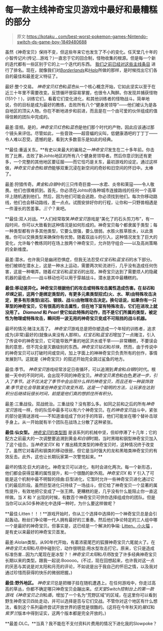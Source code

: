 # 每一款主线神奇宝贝游戏中最好和最糟糕的部分

> 原文:[https://kotaku . com/best-worst-pokemon-games-Nintendo-switch-ds-game-boy-1849480688](https://kotaku.com/best-worst-pokemon-games-nintendo-switch-ds-game-boy-1849480688)

虽然《神奇宝贝》保持不变，但这些年来它也发生了不小的变化。任天堂几十年的小智传记片(传记…游戏？)一直忠于它的回合制，怪物收集的根源。但是每一个新的迭代都有一些区别于它的上一个迭代的东西。 [我们之前已经对这些主线条目](https://kotaku.com/all-the-big-pokemon-games-ranked-from-worst-to-best-1845442523) 进行了排名。现在，就像我们对[*Borderlands*](https://kotaku.com/best-worst-borderlands-tiny-tina-wonderlands-gearbox-1849377174)和[*Halo*](https://kotaku.com/halo-best-worst-bungie-343-industries-microsoft-xbox-1849407474)所做的那样，是时候找出它们各自的最佳和最差定义特征了。

最好:整个交易。 *神奇宝贝红色*和*蓝色*从一个核心概念开始，它如此坚实以至于在近三十年里不需要改变。反馈循环很容易掌握，也很令人陶醉。你发现并捕获怪物(151个！)，训练它们，看着它们变化进化，和其他训练者的怪物战斗。简单地说，你的目标是成为最好的教练，击败所有八个“健身房领导”——他们被认为是各自地区的顶尖人物。你在不断地进步和前进，而且是在一个由可爱的伙伴组成的值得信赖的团队中完成的。

最差:音频。是的，*神奇宝贝红色*和*蓝色*是他们那个时代的产物，因此应该通过那个镜头来评估。尽管如此，一些音效——超音蝠的尖叫，低健康酒吧的丁丁丁——令人难以忍受。遗憾的是，看到大多数音乐是如此的经典。

**最佳:重返关东。**有史以来最大的骗局之一*神奇宝贝*发生在二十多年前。你击败了比赛，击败了新Johto地区的所有八个健身房领导者。然后你意识到还有更多，一个完整的其他地区要征服——而它恰巧是关东，最初游戏的设定。通过这样做，*神奇宝贝金色*和*银色*能够双重沉浸在新空间的奇妙和旧空间的怀旧中。太棒了。

最差:狩猎传奇。*黄金*和*白银*中的三只传奇巨兽——水君、炎帝和莱寇——令人敬畏。他们也很难抓到。首先，你必须在Johto的各种城市连接路线的任何一个高草坪上随机遇到他们。然后，因为他们可能会逃跑，你必须找到他们。每次你移动路线，他们也会移动路线，差一点点。试图安排好你的行程，让你和一只野兽相遇是一件漫长的苦差事。*三个*？来吧。

**最佳:双人对战。**人们经常取笑*神奇宝贝*游戏是“美化了的石头剪刀布”，有一段时间，你可以大致看到这种情况是如何形成的。神奇宝贝每个都隶属于类型；每一种类型都有许多其他类型，它要么很强，要么很弱。水胜火胜草胜水，以此类推。你可以交换类型来确保你有优势。随着双战斗的引入，这种情况发生了巨大的变化，允许每个教练同时在场上放两个神奇宝贝，允许防守组合——以及高尚策略的全新维度。

最差:潜水。也许我只是幽闭恐惧症，但我无法忍受*红宝石*和*蓝宝石*的水下部分。他们被绑在潜水上，这是一种水上运动，需要两次轮流进行，几乎没有造成任何伤害，这是一种嘲弄。随着*红宝石*和*蓝宝石*的出现，神奇宝贝达到了需要烦人的隐藏机器的最低点——战斗移动也可以用于穿越战斗。潜水是其中最糟糕的。

**最佳:移动差异化。神奇宝贝根据他们的攻击或特殊攻击属性造成伤害。在*钻石*和*珍珠*之前，这两个是绑定类型的，有更多元素类型招式(火、水、草)由特殊攻击决定，更多有形类型(岩石、钢铁、战斗)由物理攻击决定。换句话说，如果你有一只草型的神奇宝贝，它有很高的攻击属性，但在地下室有特殊攻击，它们在进攻上就没用了。 *Diamond* 和 *Pearl* 使它如此特殊的动作，而不是它们所属的类型，被定性为物理或特殊攻击，瞬间将一波无用的神奇宝贝变成不可阻挡的战斗机器。** 

最坏的情况:赌注太高了。 *神奇宝贝*游戏总是把你塑造成一个年轻的训练者，追求成为(非常)最好的(就像从来没有人那样)。*红宝石*和*蓝宝石*增加了一点赌注，引入了传说中的神奇宝贝，它可能导致严重的地区洪水或干旱——非常糟糕，不要误会我的意思，但不完全是灭霸级别的东西。*神奇宝贝钻石*和*珍珠*，然而，由于传说中的神奇宝贝可以打破时间或空间，加上字面上的神神奇宝贝负责所有的创作，事情发展到11。这就是《神奇宝贝》的叙述开始完全跳过鲨鱼的地方。

最佳:季节。 *神奇宝贝*游戏经常涉足日夜循环，可以追溯到*黄金*和*白银*的时代。根据一天中的不同时间，会出现不同的神奇宝贝。*神奇宝贝黑色*和白色*更进一步，引入了季节。这不仅决定了季节中会出现什么样的神奇宝贝，而且还有一种装饰效果:季节变化会导致某些神奇宝贝改变外观。这是一个聪明的方法，让玩家在达到积分后继续玩很长时间，前提是他们真的想抓住所有积分。* 

最差:三重战役。双战统治。三重战役？没有那么多。如同之前和之后的所有*神奇宝贝*游戏一样，你的队伍中最多可以有六个神奇宝贝。在*的神奇宝贝*战斗中，紧张的部分是猜谜游戏——不知道谁组成了你对手的阵容，他们可能坐在哪个替补击球手身上。从一开始就有半个团队在战场上分散了这种紧张。

**最佳:仙女型。** [*神奇宝贝*的类型图](https://kotaku.com/pokemon-type-chart-1848093804) 是该系列的机械中坚，但却停滞了十几年；它的配方之前最大的一次调整要追溯到黄金*和白银*时期，当时黑暗和钢型神奇宝贝加入了这个组合。当*神奇宝贝X* 和 *Y* 推出精灵类型的神奇宝贝时，这种情况终于改变了。虽然它对毒药和钢类的移动很弱，但它是当时强大的龙和黑暗类神奇宝贝的有效反击。此外，这也让长期玩家第一次警觉起来。** 

最坏的情况:巨大的进化。神奇宝贝可以进化，有时会进化两次。每一个新形态，他们都会获得显著的属性提升，和一个很酷的新外观。*神奇宝贝X* 和 *Y* 引入了可能是这个机制中最不明智的扭曲:巨型进化，它暂时允许一些神奇宝贝进化通过它们的最后阶段。虽然巨型进化只持续了一场战斗，但它给了神奇宝贝一个显著的属性提升，有效地把它变成了一张王牌。更糟糕的是，几乎没有什么能阻止你一直这样做。当 *X* 和 *Y* 出现的时候，有数百个神奇宝贝可供你选择组成你的团队。但是当你可以从50多种进化中选择一种时，为什么要这样做呢？

**最佳:Litten！！！**游戏开始时，你从三个选择中选择的一个神奇宝贝总是会引起轰动。粉丝们争论哪一代人拥有最好的三重奏。然后他们争论特定的三人组中哪一个是最好的神奇宝贝。但事实是，这已经是一个解决的争端: [Litten，小火猫](https://kotaku.com/pour-one-out-for-popplio-the-new-pokemon-starter-that-1776125803) ，是有史以来最好的神奇宝贝首发。

最差:Alolan类型。从90年代开始，有着浓密尾巴的狐狸神奇宝贝六尾就火了。在*神奇宝贝太阳*和*月亮*中碰到它，动作很明显:用水型攻击打它。原来，它只是造成标准伤害…因为六尾现在是冰型？！*神奇宝贝太阳*和*月亮*改变了许多经典神奇宝贝长期以来的类型。跟我一起说:Booooo。(不过，现在回想起来，也许我对这一点的厌恶与其说是对太阳和月亮的评论，不如说是出于我自己的怀旧之情，以及我对通过珍惜而获得的快乐的微弱把握。)

**最佳:野外地区。** *神奇宝贝*总是把帽子挂在随机遭遇上。在任何游戏中，你走过高高的草丛，你都不确定哪只神奇宝贝会蹦出来。*任天堂Switch控制台上的第一款游戏《神奇宝贝之剑*和*盾*，增加了一个名为“荒野区域”的区域，在这里你可以看到野生神奇宝贝四处走动，并可以选择是否与它们交战。不管你对这个地区有什么想法，看到这个系列最终尝试开放世界的感觉是很酷的。(这将在今年秋天的*猩红*和*紫罗兰*版本中得到证实，这两个版本都是完全开放的。)

**最差:DLC。**当真？我不能在不支付资料片费用的情况下进化我的Slowpoke？